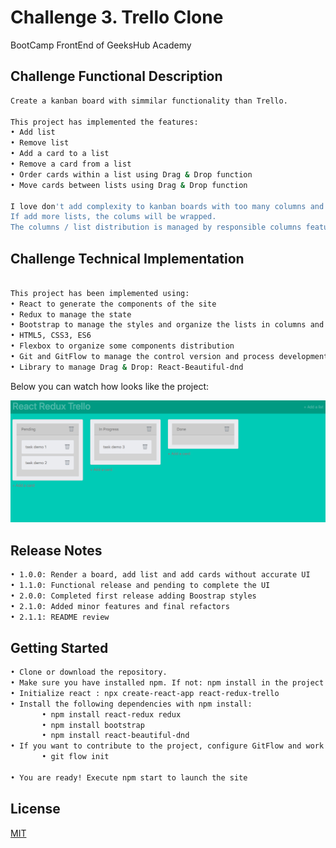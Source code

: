 # Challenge 3. Trello Clone

BootCamp FrontEnd of GeeksHub Academy

## Challenge Functional Description

```bash
Create a kanban board with simmilar functionality than Trello.

This project has implemented the features:
• Add list
• Remove list
• Add a card to a list
• Remove a card from a list
• Order cards within a list using Drag & Drop function
• Move cards between lists using Drag & Drop function

I love don't add complexity to kanban boards with too many columns and this project propose an UI to show 4 columns in large screens. 
If add more lists, the colums will be wrapped. 
The columns / list distribution is managed by responsible columns feature by Bootstrap and if you prefer you can change the configuration of columns. 

```
## Challenge Technical Implementation

```bash

This project has been implemented using:
• React to generate the components of the site
• Redux to manage the state
• Bootstrap to manage the styles and organize the lists in columns and make it responsive
• HTML5, CSS3, ES6
• Flexbox to organize some components distribution
• Git and GitFlow to manage the control version and process development
• Library to manage Drag & Drop: React-Beautiful-dnd

```

Below you can watch how looks like the project:

![](https://github.com/xavierventeo/react-redux-trello/blob/master/src/images/ProjectScreenShot.png)


## Release Notes

```bash
• 1.0.0: Render a board, add list and add cards without accurate UI
• 1.1.0: Functional release and pending to complete the UI
• 2.0.0: Completed first release adding Boostrap styles
• 2.1.0: Added minor features and final refactors
• 2.1.1: README review
```

## Getting Started

```bash
• Clone or download the repository.
• Make sure you have installed npm. If not: npm install in the project
• Initialize react : npx create-react-app react-redux-trello
• Install the following dependencies with npm install:
       • npm install react-redux redux 
       • npm install bootstrap
       • npm install react-beautiful-dnd
• If you want to contribute to the project, configure GitFlow and work with feature branches
       • git flow init

• You are ready! Execute npm start to launch the site
```

## License
[MIT](https://choosealicense.com/licenses/mit/)

